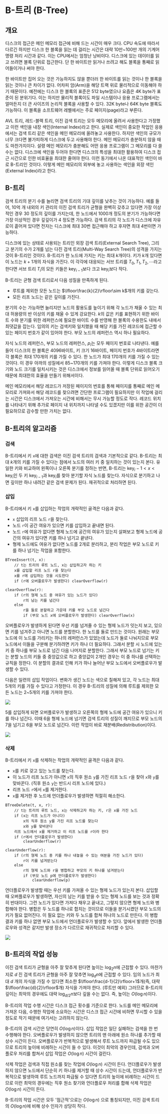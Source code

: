 # B-트리 (B-Tree)
## 개요
디스크의 접근은 메인 메모리 접근에 비해 드는 시간이 매우 크다. CPU 속도에 따라서 다르긴 하지만 디스크 한 블록을 읽는 데 걸리는 시간은 대략 10만~100만 개의 기계어 명령 처리 시간과 같다. 이는 CPU에서는 엄청난 낭비이다. 디스크에 있는 데이터를 읽고 쓰려면 블록 단위로 접근한다. 단 한 바이트만 읽거나 쓰려고 해도 블록을 통째로 읽어들이거나 써야 한다.

한 바이트만 집어 오는 것은 가능하지도 않을 뿐더러 한 바이트를 읽는 것이나 한 블록을 읽는 것이나 큰 차이가 없다. 어차피 암(Arm)을 해당 트랙 위로 물리적으로 이동해야 하기 때문이다. 예전에는 디스크 한 블록의 표준은 512 byte였으나 요즘은 4K byte가 표준이 된 분위기다. 이는 하지만 물리적 블록이도 파일 시스템이나 응용 프로그램에서는 얼마든지 더 큰 사이즈의 논리적 블록을 사용할 수 있다. 32K byte나 64K byte  블록도 가능하다. 이 블록을 소프트웨어 레벨에서는 주로 페이지(page)라고 부른다.

AVL 트리, 레드-블랙 트리, 이진 검색 트리는 모두 메모리에 올려서 사용한다고 가정했고 이런 색인을 내장 색인(Internal Index)라고 한다. 실제로 색인이 중요한 작업인 응용에서는 검색 트리 같은 색인을 메인 메모리에 올려놓고 사용한다. 하지만 색인의 규모가 너무 크다면 불가피하게 디스크에 두고 사용해야 한다. 메인 메모리가 충분하지 않을 때도 마찬가지이다. 설령 메인 메모리가 충분해도 어떤 응용 프로그램이 그 메모리를 다 쓸 수는 없다. 디스크에 색인을 두어야 한다면 디스크의 특성을 최대한 활용하여 디스크 접근 시간으로 인한 비효율을 최대한 줄여야 한다. 이런 동기에서 나온 대표적인 색인이 바로 B-트리인 것이다. 이렇게 메인 메모리의 외부에 놓고 사용하는 색인을 외장 색인(External Index)라고 한다.

## B-트리
검색 트리의 분기 수를 늘리면 검색 트리의 기대 깊이를 낮추는 것이 가능하다. 예를 들어, 10억 개 내외의 키 관리의 이진 검색 트리가 균형을 완벽히 갖추고 있다면 가장 이상적인 경우 30 정도의 깊이를 가지는데, 한 노드에서 1000개 정도의 분기가 가능하다면 가장 이상적인 경우 깊깊이가 4 정도면 가능하다. 검색 트리의 각 노드가 디스크에 자유로이 흩어져 있다면 전자는 디스크에 최대 30번 접근해야 하고 후자면 최대 4번이면 가능하다.

디스크에 있는 상태로 사용되는 트리인 외장 검색 트리(External Search Tree), 그리고 분기의 수가 2개를 넘는 다진 검색 트리(Multi-Way Search Tree)의 성격을 가지는 것이 B-트리인 것이다. B-트리가 한 노드에 가지는 키는 최대 $k$개이다. 키가 $k$개 있다면 이 노드는 $k+1$개의 자식을 가진다. 이 각각에 대응되는 서브 트리를 $T_0, T_1, T_2, \cdots$라고 한다면 서브 트리 $T_i$의 모든 키들은 $\text{key}_{i-1}$보다 크고 $\text{key}_i$보다 작다.

B-트리는 균형 검색 트리로서 다음 성질을 만족하게 된다.
- 루트를 제외한 모든 노드는 $\lfloor\frac{k}{2}\rfloor\sim k$개의 키를 갖는다.
- 모든 리프 노드는 같은 깊이를 가진다.

분기의 수는 가능하면 늘리지만 노드의 활용도를 높이기 위해 각 노드가 채울 수 있는 최대 허용량의 반 이상의 키를 채울 수 있게 강요한다. $k$의 값은 키를 표현하기 위한 바이트 수와 분기를 위한 레퍼런스에 필요한 바이트 수를 반영해 한 블록의 수용한도 내에서 최댓값을 잡는다. 임의의 키는 검색키와 일치했을 때 해당 키를 가진 레코드에 접근할 수 있는 페이지 번호가 같이 있어야 한다. 부모 노드의 레퍼런스 역시 하나 필요하다.

자식 노드의 레퍼런스, 부모 노드의 레퍼런스, $p_i$는 모두 페이지 번호로 나타낸다. 예를 들어 디스크의 한 블록은 4096바이트, 키 크기 16바이트, 페이지 번호가 4바이트라면 각 블록은 최대 170개의 키를 가질 수 있다. 한 노드가 최대 170개의 키를 가질 수 있는 것이다. 이 경우 아까의 성질에서 85~170개의 키를 가져야 한다. 이렇게 디스크 블록 크기와 노드 크기를 일치시키는 것은 디스크에서 정보를 읽어올 때 블록 단위로 읽어오기 때문에 최대한의 효율을 만들기 위해서이다.

메인 메모리에서 해당 레코드가 저장된 페이지의 번호를 통해 페이지를 통째로 메인 메모리로 가져와서 해당 레코드를 찾으려면 간단한 프로그램이 필요하지만 이 작업에 걸리는 시간은 디스크에서 가져오는 시간에 비해서는 무시 가능할 정도로 작다. 레코드 위치를 나타내기 위해 추가로 페이지 내 위치까지 나타낼 수도 있겠지만 이를 위한 공간이 더 필요하므로 감수할 만한 가치는 없다.

## B-트리의 알고리즘
### 검색
B-트리에서 키 `x`에 대한 검색은 이진 검색 트리의 검색과 기본적으로 같다. B-트리는 최대 $k$개의 키를 가질 수 있다는 점에서 노드의 여러 키 중 일치하는 것이 있는지 본다. 유일한 키와 비교하여 왼쪽이나 오른쪽 분기를 정하는 반면, B-트리는 $\text{key}_i-1<x<\text{key}_i$인 두 키 $\text{key}_{i-1}$과 $\text{key}_i$를 찾아 분기할 자식 노드를 찾는다. 자식으로 분기하고 나면 깊이만 하나 내려간 같은 검색 문제가 된다. 재귀적으로 처리하면 된다.

### 삽입
B-트리에서 키 `x`를 삽입하는 작업의 개략적인 골격은 다음과 같다.

- `x` 삽입의 리프 노드 `r`을 찾는다.
- 노드 `r`이 공간 여유가 있으면 키를 삽입하고 끝내면 된다.
- 노드 `r`에 여유가 없다면 형제 노드에 공간의 여유가 있는지 살펴보고 형제 노드에 공간의 여유가 있다면 키를 하나 넘기고 끝낸다.
- 형제 노드에도 여유가 없다면 노드를 2개로 분리하고, 분리 작업은 부모 노드로 키를 하나 넘기는 작업을 포함한다.

```
BTreeInsert(t, x):
    // t는 트리의 루트 노드, x는 삽입하고자 하는 키
    x를 삽입할 리프 노드 r을 찾는다
    x를 r에 삽입하는 것을 시도한다
    if (r에 오버플로우가 발생한다) clearOverflow(r)

clearOverflow(r):
    if (r의 형제 노드 중 여유가 있는 노드가 있다)
        r의 남는 키를 넘긴다
    else
        r을 둘로 분할하고 가운데 키를 부모 노드로 넘긴다
        if (부모 노드 x에 오버플로우가 발생한다) clearOverflow(x)
```

오버플로우가 발생하게 된다면 우선 키를 넘겨줄 수 있는 형제 노드가 잇는지 보고, 있으면 키를 넘겨주고 아니면 노드를 분할한다. 한 노드를 둘로 만드는 것이다. 원래는 부모 노드에 이 노드를 가리키는 하나의 레퍼런스가 있었는데 노드가 둘로 나눠지므로 부모 노드에서 이들을 구분해 분기하려면 키가 하나 더 필요하다. 그래서 분할 시 노드에 있는 키 중 하나를 부모 노드로 넘긴 다음 나머지로 분할한다. 그래서 부모 노드로 넘기는 키는 분할 노드의 키들 중 중앙값으로 하고 중앙값이 2개인 경우는 이 중 하나를 선택하는 규칙을 정한다. 이 분할의 결과로 인해 키가 하나 늘어난 부모 노드에서 오버플로우가 발생할 수 있다.

다음은 일련의 삽입 작업이다. 변화가 생긴 노드는 색으로 칠해져 있고, 각 노드는 최대 5개의 키를 가질 수 있다고 가정한다. 이 경우 B-트리의 성질에 의해 루트를 제외한 모든 노드는 2~5개의 키를 가져야 한다.

![](https://velog.velcdn.com/images/aoi-aoba/post/32802af8-e3fb-455a-9aec-a64423d2f6de/image.png)

5를 삽입하게 되면 오버플로우가 발생하고 오른쪽의 형제 노드에 공간 여유가 있으니 키를 하나 넘긴다. 이때 6을 형제 노드에 넘기면 검색 트리의 성질이 깨지므로 부모 노드의 7을 넘기고 6을 부모 노드로 넘긴다. 이런 작업이 바로 재분배(Redistribution)이다.

![](https://velog.velcdn.com/images/aoi-aoba/post/0aef3f6d-c540-480b-a639-84fefc590443/image.png)

### 삭제
B-트리에서 키 `x`를 삭제하는 작업의 개략적인 골격은 다음과 같다.

- `x`를 키로 갖고 있는 노드를 찾는다.
- 이 노드가 리프 노드가 아니면 `x`의 직후 원소 `y`를 가진 리프 노드 `r`을 찾아 `x`와 `y`를 맞바꾼다. (직후 원소 `y`는 반드시 리프 노드에 있다.)
- 리프 노드 `r`에서 `x`를 제거한다.
- `x`를 제거한 후 노드에 언더플로우가 발생하면 적절히 해소한다.

```
BTreeDelete(t, x, r):
    // t는 트리의 루트 노드, x는 삭제하고자 하는 키, r은 x를 가진 노드
    if (x는 리프 노드가 아니다)
        x의 직후 원소 y를 가진 리프 노드를 찾는다
        x와 y를 맞바꾼다
    리프 노드에서 x를 제거하고 이 리프 노드를 r이라 한다
    if (r에서 언더플로우가 발생한다)
        clearUnderflow(r)
    
clearUnderflow(r):
    if (r의 형제 노드 중 키를 하나 내놓을 수 있는 여분을 가진 노드가 있다)
        r이 키를 넘겨받는다
    else
        r의 형제 노드와 r을 병합하고 부모의 키 하나를 넘겨받는다
        if (부모 노드 p에 언더플로우가 발생한다)
            clearUnderflow(p)
```

언더플로우가 발생할 때는 우선 키를 가져올 수 있는 형제 노드가 있는지 본다. 삽입할 때 오버플로우가 발생하면, 자신의 남는 키를 받을 수 있는 형제 노드를 보는 것과 정확히 반대이다. 그런 노드가 있다면 가져다 채우고 끝내고, 그렇지 않으면 형제 노드와 병합해야 한다. 병합은 두 노드를 하나로 합치는 것이므로 이들을 분기시켰던 부모 노드의 키가 필요 없어진다. 이 필요 없는 키와 두 노드를 합쳐 하나의 노드로 만든다. 이 병합 결과 키를 하나 없앤 부모 노드에서 언더플로우가 발생할 수 있다. 앞에서 발생한 언더플로우와 성격은 같지만 발생 장소가 다르므로 재귀적으로 처리할 수 있다.

![](https://velog.velcdn.com/images/aoi-aoba/post/4cfe7da8-022f-4427-9145-0d778d67b363/image.png)

## B-트리의 작업 성능

이진 검색 트리가 균형을 아주 잘 맞추게 된다면 높이는 $\log_2 n$에 근접할 수 있다. 마찬가지로 $d$ 진 검색 트리가 균형을 아주 잘 맞추면 $\log_d n$에 근접할 수 있다. 임의 노드가 최대 $d$ 개의 자식을 가질 수 있다면 최소한 $\lfloor\frac{d-1}{2}\rfloor+1$개(즉, 대략 $\lfloor\frac{d}{2}\rfloor$개) 자식을 가져야 한다. (루트만 예외) 그러므로 B-트리의 깊이는 최악의 경우에도 대략 $\log_{d/2} n$보다 깊을 수는 없다. 즉, 높이는 $O(\log n)$이다.

B-트리의 작업 수행 시간은 디스크 접근 횟수를 기준으로 한다. 노드를 메인 메모리에 가져온 다음, 수행한 작업에 소요하는 시간은 디스크 접근 시간에 비하면 무시할 수 있을 정도로 작기 때문에 여기서는 고려하지 않는다.

B-트리의 검색 시간은 당연히 $O(\log n)$이다. 삽입 작업은 일단 실패하는 검색을 한 번 수행해야 한다. 오버플로우가 발생하지 않으면 트리의 맨 아래에 원소 하나를 추가할 때 상수 시간이 든다. 오버플로우가 반복적으로 발생해서 루트 노드까지 파급될 수도 있으므로 트리의 높이에 비례하는 시간이 들 수 있다. 이것이 최악의 경우인데, 검색과 오버플로우 처리를 합쳐서 삽입 작업은 $O(\log n)$ 시간이 걸린다.

삭제 작업은 검색과 직접 원소를 찾는 작업에 $O(\log n)$ 시간이 든다. 언더플로우가 발생하지 않으면 노드에서 단순히 키 하나를 제거할 때 상수 시간이 드는데, 언더플로우가 반복적으로 발생하여 루트 노드까지 파급될 수 있다면 트리의 높이에 비례하는 시간이 드므로 이런 최악의 경우에는 직후 원소 찾기와 언더플로우 처리를 합해 삭제 작업은 $O(\log n)$ 시간이 든다.

B-트리의 작업 시간은 모두 '점근적'으로는 $O(\log n)$ 으로 통칭되지만, 이진 검색 트리의 $O(\log n)$에 비해 상수 인자가 상당히 작다.